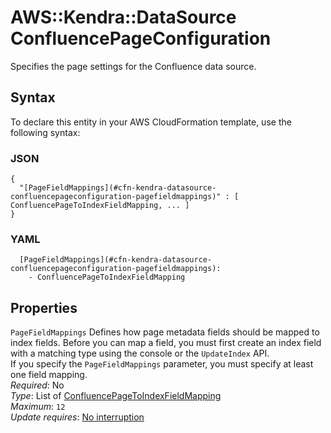 # AWS::Kendra::DataSource ConfluencePageConfiguration<a name="aws-properties-kendra-datasource-confluencepageconfiguration"></a>

Specifies the page settings for the Confluence data source\.

## Syntax<a name="aws-properties-kendra-datasource-confluencepageconfiguration-syntax"></a>

To declare this entity in your AWS CloudFormation template, use the following syntax:

### JSON<a name="aws-properties-kendra-datasource-confluencepageconfiguration-syntax.json"></a>

```
{
  "[PageFieldMappings](#cfn-kendra-datasource-confluencepageconfiguration-pagefieldmappings)" : [ ConfluencePageToIndexFieldMapping, ... ]
}
```

### YAML<a name="aws-properties-kendra-datasource-confluencepageconfiguration-syntax.yaml"></a>

```
  [PageFieldMappings](#cfn-kendra-datasource-confluencepageconfiguration-pagefieldmappings): 
    - ConfluencePageToIndexFieldMapping
```

## Properties<a name="aws-properties-kendra-datasource-confluencepageconfiguration-properties"></a>

`PageFieldMappings`  <a name="cfn-kendra-datasource-confluencepageconfiguration-pagefieldmappings"></a>
Defines how page metadata fields should be mapped to index fields\. Before you can map a field, you must first create an index field with a matching type using the console or the `UpdateIndex` API\.  
If you specify the `PageFieldMappings` parameter, you must specify at least one field mapping\.  
*Required*: No  
*Type*: List of [ConfluencePageToIndexFieldMapping](aws-properties-kendra-datasource-confluencepagetoindexfieldmapping.md)  
*Maximum*: `12`  
*Update requires*: [No interruption](https://docs.aws.amazon.com/AWSCloudFormation/latest/UserGuide/using-cfn-updating-stacks-update-behaviors.html#update-no-interrupt)
